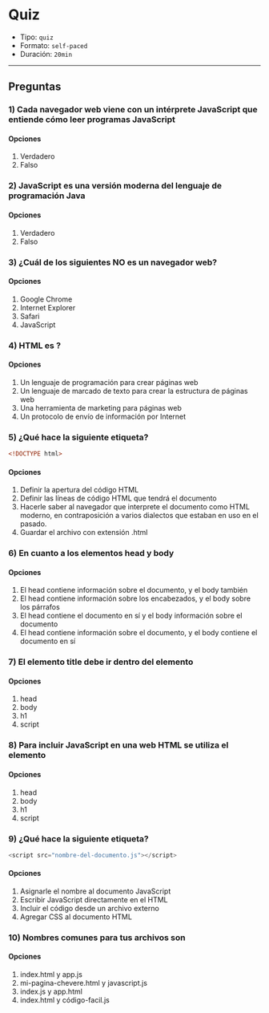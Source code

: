 # Quiz

- Tipo: `quiz`
- Formato: `self-paced`
- Duración: `20min`

---

## Preguntas

### 1) Cada navegador web viene con un intérprete JavaScript que entiende cómo leer programas JavaScript

#### Opciones

1. Verdadero
2. Falso

<solution style="display:none;">1</solution>

### 2) JavaScript es una versión moderna del lenguaje de programación Java

#### Opciones

1. Verdadero
2. Falso

<solution style="display:none;">2</solution>

### 3) ¿Cuál de los siguientes NO es un navegador web?

#### Opciones

1. Google Chrome
2. Internet Explorer
3. Safari
4. JavaScript

<solution style="display:none;">4</solution>

### 4) HTML es ?

#### Opciones

1. Un lenguaje de programación para crear páginas web
2. Un lenguaje de marcado de texto para crear la estructura de páginas web
3. Una herramienta de marketing para páginas web
4. Un protocolo de envío de información por Internet

<solution style="display:none;">2</solution>

### 5) ¿Qué hace la siguiente etiqueta?

```html
<!DOCTYPE html>
```

#### Opciones

1. Definir la apertura del código HTML
2. Definir las líneas de código HTML que tendrá el documento
3. Hacerle saber al navegador que interprete el documento como HTML moderno, en
   contraposición a varios dialectos que estaban en uso en el pasado.
4. Guardar el archivo con extensión .html

<solution style="display:none;">3</solution>

### 6) En cuanto a los elementos head y body

#### Opciones

1. El head contiene información sobre el documento, y el body también
2. El head contiene información sobre los encabezados, y el body sobre los párrafos
3. El head contiene el documento en sí y el body información sobre el documento
4. El head contiene información sobre el documento, y el body contiene el
   documento en sí

<solution style="display:none;">4</solution>

### 7) El elemento title debe ir dentro del elemento

#### Opciones

1. head
2. body
3. h1
4. script

<solution style="display:none;">1</solution>

### 8) Para incluir JavaScript en una web HTML se utiliza el elemento

#### Opciones

1. head
2. body
3. h1
4. script

<solution style="display:none;">4</solution>

### 9) ¿Qué hace la siguiente etiqueta?

```js
<script src="nombre-del-documento.js"></script>
```

#### Opciones

1. Asignarle el nombre al documento JavaScript
2. Escribir JavaScript directamente en el HTML
3. Incluir el código desde un archivo externo
4. Agregar CSS al documento HTML

<solution style="display:none;">3</solution>

### 10) Nombres comunes para tus archivos son

#### Opciones

1. index.html y app.js
2. mi-pagina-chevere.html y javascript.js
3. index.js y app.html
4. index.html y código-facil.js

<solution style="display:none;">1</solution>
